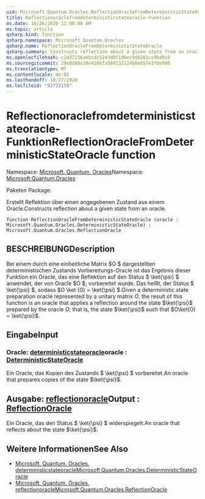 ```yaml
---
uid: Microsoft.Quantum.Oracles.ReflectionOracleFromDeterministicStateOracle
title: Reflectionoraclefromdeterministicstateoracle-Funktion
ms.date: 10/26/2020 12:00:00 AM
ms.topic: article
qsharp.kind: function
qsharp.namespace: Microsoft.Quantum.Oracles
qsharp.name: ReflectionOracleFromDeterministicStateOracle
qsharp.summary: Constructs reflection about a given state from an oracle.
ms.openlocfilehash: c2d37216aebcdc5243d0f1d6ec9db261cc9bd0c8
ms.sourcegitcommit: 29e0d88a30e4166fa580132124b0eb57e1f0e986
ms.translationtype: MT
ms.contentlocale: de-DE
ms.lasthandoff: 10/27/2020
ms.locfileid: "92722178"
---
```

# <a name="reflectionoraclefromdeterministicstateoracle-function"></a><span data-ttu-id="27594-102">Reflectionoraclefromdeterministicstateoracle-Funktion</span><span class="sxs-lookup"><span data-stu-id="27594-102">ReflectionOracleFromDeterministicStateOracle function</span></span>

<span data-ttu-id="27594-103">Namespace: [Microsoft. Quantum. Oracles](xref:Microsoft.Quantum.Oracles)</span><span class="sxs-lookup"><span data-stu-id="27594-103">Namespace: [Microsoft.Quantum.Oracles](xref:Microsoft.Quantum.Oracles)</span></span>

<span data-ttu-id="27594-104">Paketen [](https://nuget.org/packages/)</span><span class="sxs-lookup"><span data-stu-id="27594-104">Package: [](https://nuget.org/packages/)</span></span>


<span data-ttu-id="27594-105">Erstellt Reflektion über einen angegebenen Zustand aus einem Oracle.</span><span class="sxs-lookup"><span data-stu-id="27594-105">Constructs reflection about a given state from an oracle.</span></span>

```qsharp
function ReflectionOracleFromDeterministicStateOracle (oracle : Microsoft.Quantum.Oracles.DeterministicStateOracle) : Microsoft.Quantum.Oracles.ReflectionOracle
```


## <a name="description"></a><span data-ttu-id="27594-106">BESCHREIBUNG</span><span class="sxs-lookup"><span data-stu-id="27594-106">Description</span></span>

<span data-ttu-id="27594-107">Bei einem durch eine einheitliche Matrix $O $ dargestellten deterministischen Zustands Vorbereitungs-Oracle ist das Ergebnis dieser Funktion ein Oracle, das eine Reflektion auf den Status $ \ket{\psi} $ anwendet, der von Oracle $O $; vorbereitet wurde. Das heißt, der Status $ \ket{\psi} $, sodass $O \ket {0} = \ket{\psi} $.</span><span class="sxs-lookup"><span data-stu-id="27594-107">Given a deterministic state preparation oracle represented by a unitary matrix $O$, the result of this function is an oracle that applies a reflection around the state $\ket{\psi}$ prepared by the oracle $O$; that is, the state $\ket{\psi}$ such that $O\ket{0} = \ket{\psi}$.</span></span>

## <a name="input"></a><span data-ttu-id="27594-108">Eingabe</span><span class="sxs-lookup"><span data-stu-id="27594-108">Input</span></span>

### <a name="oracle--deterministicstateoracle"></a><span data-ttu-id="27594-109">Oracle: [deterministicstateoracle](xref:Microsoft.Quantum.Oracles.DeterministicStateOracle)</span><span class="sxs-lookup"><span data-stu-id="27594-109">oracle : [DeterministicStateOracle](xref:Microsoft.Quantum.Oracles.DeterministicStateOracle)</span></span>

<span data-ttu-id="27594-110">Ein Oracle, das Kopien des Zustands $ \ket{\psi} $ vorbereitet.</span><span class="sxs-lookup"><span data-stu-id="27594-110">An oracle that prepares copies of the state $\ket{\psi}$.</span></span>



## <a name="output--reflectionoracle"></a><span data-ttu-id="27594-111">Ausgabe: [reflectionoracle](xref:Microsoft.Quantum.Oracles.ReflectionOracle)</span><span class="sxs-lookup"><span data-stu-id="27594-111">Output : [ReflectionOracle](xref:Microsoft.Quantum.Oracles.ReflectionOracle)</span></span>

<span data-ttu-id="27594-112">Ein Oracle, das den Status $ \ket{\psi} $ widerspiegelt.</span><span class="sxs-lookup"><span data-stu-id="27594-112">An oracle that reflects about the state $\ket{\psi}$.</span></span>

## <a name="see-also"></a><span data-ttu-id="27594-113">Weitere Informationen</span><span class="sxs-lookup"><span data-stu-id="27594-113">See Also</span></span>

- [<span data-ttu-id="27594-114">Microsoft. Quantum. Oracles. deterministicstateoracle</span><span class="sxs-lookup"><span data-stu-id="27594-114">Microsoft.Quantum.Oracles.DeterministicStateOracle</span></span>](xref:Microsoft.Quantum.Oracles.DeterministicStateOracle)
- [<span data-ttu-id="27594-115">Microsoft. Quantum. Oracles. reflectionoracle</span><span class="sxs-lookup"><span data-stu-id="27594-115">Microsoft.Quantum.Oracles.ReflectionOracle</span></span>](xref:Microsoft.Quantum.Oracles.ReflectionOracle)